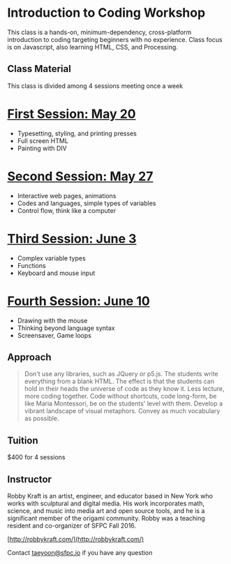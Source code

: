 # Introduction to Coding Workshop

This class is a hands-on, minimum-dependency, cross-platform introduction to coding targeting beginners with no experience. Class focus is on Javascript, also learning HTML, CSS, and Processing.

## Class Material

This class is divided among 4 sessions meeting once a week

# [First Session: May 20](https://github.com/SFPC/workshops/blob/master/Introduction%20to%20Coding/class1.md)

* Typesetting, styling, and printing presses
* Full screen HTML
* Painting with DIV

# [Second Session: May 27](https://github.com/SFPC/workshops/blob/master/Introduction%20to%20Coding/class2.md)

* Interactive web pages, animations
* Codes and languages, simple types of variables
* Control flow, think like a computer

# [Third Session: June 3](https://github.com/SFPC/workshops/blob/master/Introduction%20to%20Coding/class3.md)

* Complex variable types
* Functions
* Keyboard and mouse input

# [Fourth Session: June 10](https://github.com/SFPC/workshops/blob/master/Introduction%20to%20Coding/class4.md)

* Drawing with the mouse
* Thinking beyond language syntax
* Screensaver, Game loops

## Approach

> Don't use any libraries, such as JQuery or p5.js. The students write everything from a blank HTML. The effect is that the students can hold in their heads the universe of code as they know it. Less lecture, more coding together. Code without shortcuts, code long-form, be like Maria Montessori, be on the students' level with them. Develop a vibrant landscape of visual metaphors. Convey as much vocabulary as possible.


## Tuition 

$400 for 4 sessions

## Instructor 

Robby Kraft is an artist, engineer, and educator based in New York who works with sculptural and digital media. His work incorporates math, science, and music into media art and open source tools, and he is a significant member of the origami community. Robby was a teaching resident and co-organizer of SFPC Fall 2016.

[http://robbykraft.com/](http://robbykraft.com/)

Contact taeyoon@sfpc.io if you have any question